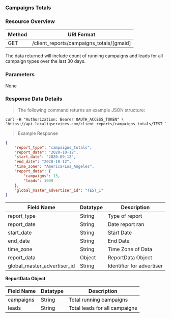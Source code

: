 ### **Campaigns Totals**
<a name="campaigns_totals"></a>

### Resource Overview&nbsp;&nbsp;

| Method | URI Format |
|---|---|
| GET | /client_reports/campaigns_totals/[gmaid] |

The data returned will include count of running campaigns and leads for all campaign types over the last 30 days.

### Parameters&nbsp;&nbsp;

None

### Response Data Details&nbsp;&nbsp;

> The following command returns an example JSON structure:

```
curl -H "Authorization: Bearer OAUTH_ACCESS_TOKEN" \
"https://api.localiqservices.com/client_reports/campaigns_totals/TEST_1"
```
> Example Response

```json
{
    "report_type": "campaigns_totals",
    "report_date": "2020-10-12",
    "start_date": "2020-09-12",
    "end_date": "2020-10-12",
    "time_zone": "America/Los_Angeles",
    "report_data": {
        "campaigns": 13,
        "leads": 1009
    },
    "global_master_advertiser_id": "TEST_1"
}
```

| Field Name | Datatype | Description |
|---|---|---|
|report_type|String|Type of report|
|report_date|String|Date report ran|
|start_date|String|Start Date|
|end_date|String|End Date|
|time_zone|String|Time Zone of Data|
|report_data|Object|ReportData Object|
|global_master_advertiser_id|String|Identifier for advertiser|

**ReportData Object**

| Field Name | Datatype | Description |
|---|---|---|
|campaigns|String|Total running campaigns|
|leads|String|Total leads for all campaigns|

